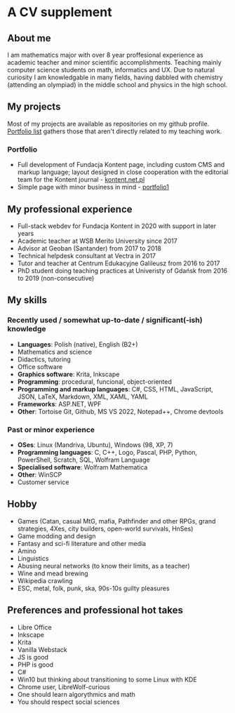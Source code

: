 # A CV supplement

## About me

I am mathematics major with over 8 year proffesional experience as academic teacher and minor scientific accomplishments. Teaching mainly computer science students on math, informatics and UX. Due to natural curiosity I am knowledgable in many fields, having dabbled with chemistry (attending an olympiad) in the middle school and physics in the high school.

## My projects

Most of my projects are available as repositories on my github profile. [Portfolio list](https://github.com/stars/pmbytner/lists/portfolio) gathers those that aren't directly related to my teaching work.

### Portfolio

- Full development of Fundacja Kontent page, including custom CMS and markup language; layout designed in close cooperation with the editorial team for the Kontent journal - [kontent.net.pl](https://kontent.net.pl)
- Simple page with minor business in mind - [portfolio1](https://github.com/pmbytner/portfolio1_simpleBizPage)

## My professional experience

- Full-stack webdev for Fundacja Kontent in 2020 with support in later years
- Academic teacher at WSB Merito University since 2017
- Advisor at Geoban (Santander) from 2017 to 2018
- Technical helpdesk consultant at Vectra in 2017
- Tutor and teacher at Centrum Edukacyjne Galileusz from 2016 to 2017
- PhD student doing teaching practices at Univeristy of Gdańsk from 2016 to 2019 (non-consecutive)

## My skills

### Recently used / somewhat up-to-date / significant(-ish) knowledge

- **Languages**: Polish (native), English (B2+)
- Mathematics and science
- Didactics, tutoring
- Office software
- **Graphics software**: Krita, Inkscape
- **Programming**: procedural, funcional, object-oriented
- **Programming and markup languages**: C#, CSS, HTML, JavaScript, JSON, LaTeX, Markdown, XML, XAML, YAML
- **Frameworks**: ASP.NET, WPF
- **Other**: Tortoise Git, Github, MS VS 2022, Notepad++, Chrome devtools

### Past or minor experience

- **OSes**: Linux (Mandriva, Ubuntu), Windows (98, XP, 7)
- **Programming languages**: C, C++, Logo, Pascal, PHP, Python, PowerShell, Scratch, SQL, Wolfram Language
- **Specialised software**: Wolfram Mathematica
- **Other**: WinSCP
- Customer service

## Hobby

- Games (Catan, casual MtG, mafia, Pathfinder and other RPGs, grand strategies, 4Xes, city builders, open-world survivals, HnSes)
- Game modding and design
- Fantasy and sci-fi literature and other media
- Amino
- Linguistics
- Abusing neural networks (to know their limits, as a teacher)
- Wine and mead brewing
- Wikipedia crawling
- ESC, metal, folk, punk, ska, 90s-10s guilty pleasures

## Preferences and professional hot takes

- Libre Office
- Inkscape
- Krita
- Vanilla Webstack
- JS is good
- PHP is good
- C#
- Win10 but thinking about transitioning to some Linux with KDE
- Chrome user, LibreWolf-curious
- One should learn algorythmics and math
- You should respect social sciences